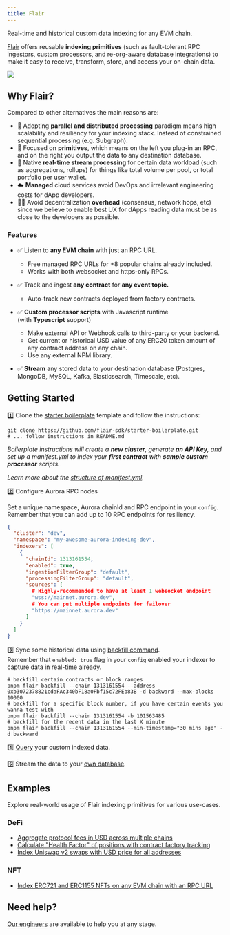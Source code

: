 ```yaml
---
title: Flair
---
```

Real-time and historical custom data indexing for any EVM chain.

[Flair](https://flair.dev/) offers reusable **indexing primitives** (such as fault-tolerant RPC ingestors, custom processors, and re-org-aware database integrations) to make it easy to receive, transform, store, and access your on-chain data.

![](https://www.datocms-assets.com/95026/1695246362-c170f96b-c9c8-4e7c-8a4a-cc265b5a3722\_3921x2148.webp)

## Why Flair?[​](https://doc-zk-evm-git-fork-0xflair-main-infura-web.vercel.app/build-on-linea/tooling/data-indexers/flair#why-flair)

Compared to other alternatives the main reasons are:

* 🚀 Adopting **parallel and distributed processing** paradigm means high scalability and resiliency for your indexing stack. Instead of constrained sequential processing (e.g. Subgraph).
* 🧩 Focused on **primitives**, which means on the left you plug-in an RPC, and on the right you output the data to any destination database.
* 🚄 Native **real-time stream processing** for certain data workload (such as aggregations, rollups) for things like total volume per pool, or total portfolio per user wallet.
* ☁️ **Managed** cloud services avoid DevOps and irrelevant engineering costs for dApp developers.
* 🧑‍💻 Avoid decentralization **overhead** (consensus, network hops, etc) since we believe to enable best UX for dApps reading data must be as close to the developers as possible.

### Features[​](https://doc-zk-evm-git-fork-0xflair-main-infura-web.vercel.app/build-on-linea/tooling/data-indexers/flair#features)

* ✅ Listen to **any EVM chain** with just an RPC URL.

    * Free managed RPC URLs for +8 popular chains already included.
    * Works with both websocket and https-only RPCs.

* ✅ Track and ingest **any contract** for **any event topic.**

    * Auto-track new contracts deployed from factory contracts.

* ✅ **Custom processor scripts** with Javascript runtime (with **Typescript** support)

    * Make external API or Webhook calls to third-party or your backend.
    * Get current or historical USD value of any ERC20 token amount of any contract address on any chain.
    * Use any external NPM library.

* ✅ **Stream** any stored data to your destination database (Postgres, MongoDB, MySQL, Kafka, Elasticsearch, Timescale, etc).

## Getting Started[​](https://doc-zk-evm-git-fork-0xflair-main-infura-web.vercel.app/build-on-linea/tooling/data-indexers/flair#getting-started)

1️⃣ Clone the [starter boilerplate](https://github.com/flair-sdk/starter-boilerplate) template and follow the instructions:

```undefined
git clone https://github.com/flair-sdk/starter-boilerplate.git
# ... follow instructions in README.md
```

*Boilerplate instructions will create a ****new cluster****, generate ****an API Key****, and set up a manifest.yml to index your ****first contract**** with ****sample custom processor**** scripts.*

*Learn more about the *[*structure of manifest.yml*](https://docs.flair.dev/reference/manifest.yml)*.*

2️⃣ Configure Aurora RPC nodes

Set a unique namespace, Aurora chainId and RPC endpoint in your `config`. Remember that you can add up to 10 RPC endpoints for resiliency.

```json
{
  "cluster": "dev",
  "namespace": "my-awesome-aurora-indexing-dev",
  "indexers": [
    {
      "chainId": 1313161554,
      "enabled": true,
      "ingestionFilterGroup": "default",
      "processingFilterGroup": "default",
      "sources": [
        # Highly-recommended to have at least 1 websocket endpoint
        "wss://mainnet.aurora.dev",
        # You can put multiple endpoints for failover
        "https://mainnet.aurora.dev"
      ]
    }
  ]
}
```

3️⃣ Sync some historical data using [backfill command](https://docs.flair.dev/reference/backfilling).\
Remember that `enabled: true` flag in your `config` enabled your indexer to capture data in real-time already.

```shell
# backfill certain contracts or block ranges
pnpm flair backfill --chain 1313161554 --address 
0xb3072378821cdaFAc340bF18a0Fbf15c72FEb83B -d backward --max-blocks 10000
# backfill for a specific block number, if you have certain events you wanna test with
pnpm flair backfill --chain 1313161554 -b 101563485
# backfill for the recent data in the last X minute
pnpm flair backfill --chain 1313161554 --min-timestamp="30 mins ago" -d backward
```

4️⃣ [Query](https://docs.flair.dev/#getting-started) your custom indexed data.

5️⃣ Stream the data to your [own database](https://docs.flair.dev/reference/database#your-own-database).

## Examples[​](https://doc-zk-evm-git-fork-0xflair-main-infura-web.vercel.app/build-on-linea/tooling/data-indexers/flair#examples)

Explore real-world usage of Flair indexing primitives for various use-cases.

### DeFi[​](https://doc-zk-evm-git-fork-0xflair-main-infura-web.vercel.app/build-on-linea/tooling/data-indexers/flair#defi)

* [Aggregate protocol fees in USD across multiple chains](https://github.com/flair-sdk/examples/tree/main/aggregate-protocol-fees-in-usd)
* [Calculate "Health Factor" of positions with contract factory tracking](https://github.com/flair-sdk/examples/tree/main/health-factor-with-factory-tracking)
* [Index Uniswap v2 swaps with USD price for all addresses](https://github.com/flair-sdk/examples/tree/main/uniswap-v2-events-from-all-contracts-with-usd-price)

### NFT[​](https://doc-zk-evm-git-fork-0xflair-main-infura-web.vercel.app/build-on-linea/tooling/data-indexers/flair#nft)

* [Index ERC721 and ERC1155 NFTs on any EVM chain with an RPC URL](https://github.com/flair-sdk/examples/tree/main/erc721-and-erc1155-nft-indexing)

## Need help?[​](https://doc-zk-evm-git-fork-0xflair-main-infura-web.vercel.app/build-on-linea/tooling/data-indexers/flair#need-help)

[Our engineers](https://docs.flair.dev/talk-to-an-engineer) are available to help you at any stage.
